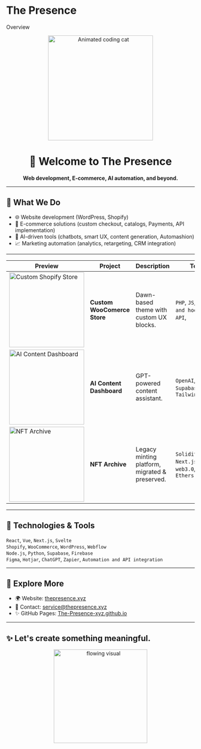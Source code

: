 # The Presence
Overview
<p align="center">
  <img src="https://media2.giphy.com/media/v1.Y2lkPTc5MGI3NjExdmY1OXpoanJiZDY1Y3F4ZDlpamJoNmY0ZGlreWtvMHBiOHoxNWkwdiZlcD12MV9pbnRlcm5hbF9naWZfYnlfaWQmY3Q9Zw/JVnLiRIsioEVO/giphy.gif" alt="Animated coding cat" width="280"/>
</p>

<h1 align="center">👋 Welcome to The Presence</h1>

<p align="center">
  <strong>Web development, E-commerce, AI automation, and beyond.</strong><br/>
</p>

---

## 🚀 What We Do

- 🌐 Website development (WordPress, Shopify)
- 🛒 E-commerce solutions (custom checkout, catalogs, Payments, API implementation)
- 🤖 AI-driven tools (chatbots, smart UX, content generation, Automashion)
- 📈 Marketing automation (analytics, retargeting, CRM integration)
---

| Preview | Project | Description | Tech |
|--------|---------|-------------|------|
| <img src="https://thepresence.xyz/wp-content/uploads/2025/06/Mishchok-Maine-baner-1.png" width="200" height="200" alt="Custom Shopify Store" /> | **Custom WooComerce Store** | Dawn-based theme with custom UX blocks. | `PHP`, `JS`, `ACF and hooks` `Rest API`,|
| <img src="https://thepresence.xyz/wp-content/uploads/2024/08/6c3fc1f1d07ece2274458906b68ce9c0-2.png" width="200" height="200" alt="AI Content Dashboard" /> | **AI Content Dashboard** | GPT-powered content assistant. | `OpenAI`, `Supabase`, `Tailwind` |
| <img src="https://thepresence.xyz/wp-content/uploads/2024/03/NFTs-Mr.-President.jpg" width="200" height="200" alt="NFT Archive" /> | **NFT Archive** | Legacy minting platform, migrated & preserved. | `Solidity`,`React`, `Next.js`, `web3.0`,`IPFS`, `Ethers.js`   |



---

## 🧠 Technologies & Tools

`React`, `Vue`, `Next.js`, `Svelte`  
`Shopify`, `WooCommerce`, `WordPress`, `Webflow`  
`Node.js`, `Python`, `Supabase`, `Firebase`  
`Figma`, `Hotjar`, `ChatGPT`, `Zapier`, `Automation and API integration`

---

## 🔗 Explore More

- 🌍 Website: [thepresence.xyz](https://thepresence.xyz)
- 📩 Contact: [service@thepresence.xyz](mailto:service@thepresence.xyz)
- ✨ GitHub Pages: [The-Presence-xyz.github.io](https://the-presence-xyz.github.io/)

---

## ✨ Let's create something meaningful.

<p align="center">
  <img src="https://media2.giphy.com/media/v1.Y2lkPTc5MGI3NjExdmY1OXpoanJiZDY1Y3F4ZDlpamJoNmY0ZGlreWtvMHBiOHoxNWkwdiZlcD12MV9pbnRlcm5hbF9naWZfYnlfaWQmY3Q9Zw/JVnLiRIsioEVO/giphy.gif" width="250" alt="flowing visual"/>
</p>
